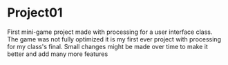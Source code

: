 # Project01
First mini-game project made with processing for a user interface class.
The game was not fully optimized it is my first ever project with processing for my class's final. Small changes might be made over time to make it better and add many more features
